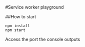 #Service worker playground

##How to start

	npm install
	npm start
	
Access the port the console outputs	